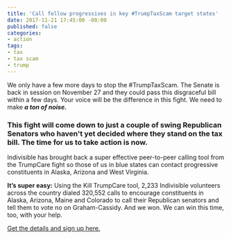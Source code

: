 ```yaml
---
title: 'Call fellow progressives in key #TrumpTaxScam target states'
date: 2017-11-21 17:45:00 -08:00
published: false
categories:
- action
tags:
- tax
- tax scam
- trump
---
```


We only have a few more days to stop the #TrumpTaxScam. The Senate is back in session on November 27 and they could pass this disgraceful bill within a few days. Your voice will be the difference in this fight. We need to make ***a ton of noise.*** 


### This fight will come down to just a couple of swing Republican Senators who haven't yet decided where they stand on the tax bill. The time for us to take action is now. 

Indivisible has brought back a super effective peer-to-peer calling tool from the TrumpCare fight so those of us in blue states can contact progressive constituents in Alaska, Arizona and West Virginia. 

**It’s super easy:** Using the Kill TrumpCare tool, 2,233 Indivisible volunteers across the country dialed 320,552 calls to encourage constituents in Alaska, Arizona, Maine and Colorado to call their Republican senators and tell them to vote no on Graham-Cassidy. And we won. We can win this time, too, with your help. 

[Get the details and sign up here.](https://www.trumptaxscam.org/calls-to-kill-the-tax-scam) 